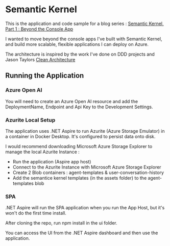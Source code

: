 # Semantic Kernel
This is the application and code sample for a blog series : [Semantic Kernel, Part 1 : Beyond the Console App](https://www.theinfiniteloop.dev/semantic-kernel-part-1-beyond-the-console-app/)

I wanted to move beyond the console apps I've built with Semantic Kernel, and build more scalable, flexible applications I can deploy on Azure. 

The architecture is inspired by the work I've done on DDD projects and Jason Taylors [Clean Architecture](https://www.theinfiniteloop.dev/semantic-kernel-part-1-beyond-the-console-app/)

## Running the Application

### Azure Open AI 
You will need to create an  Azure Open AI resource and add the DeploymentName, Endpoint and Api Key to the Development Settings.

### Azurite Local Setup
The application uses .NET Aspire to run Azurite (Azure Storage Emulator) in a container in Docker Desktop. It's configured to persist data onto disk.

I would recommend downloading Microsoft Azure Storage Explorer to manage the local Azurite Instance : 

- Run the application (Aspire app host)
- Connect to the Azurite Instance with Microsoft Azure Storage Explorer
- Create 2 Blob containers : agent-templates & user-conversation-history
- Add the semantice kernel templates (in the assets folder) to the agent-templates blob

### SPA
.NET Aspire will run the SPA application when you run the App Host, but it's won't do the first time install. 

After cloning the repo, run npm install in the ui folder.

You can access the UI from the .NET Aspire dashboard and then use the application.





